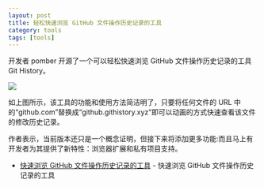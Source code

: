 ```yaml
---
layout: post
title: 轻松快速浏览 GitHub 文件操作历史记录的工具
category: tools
tags: [tools]
---
```






开发者 pomber 开源了一个可以轻松快速浏览 GitHub 文件操作历史记录的工具 Git History。

![](https://ziyekudeng.github.io/assets/images/2019/0212/git-history/1.gif)

如上图所示，该工具的功能和使用方法简洁明了，只要将任何文件的 URL 中的“github.com”替换成“github.githistory.xyz”即可以动画的方式快速查看该文件的修改历史记录。

作者表示，当前版本还只是一个概念证明，但接下来将添加更多功能:而且马上有开发者为其提供了新特性：浏览器扩展和私有项目支持。








- [快速浏览 GitHub 文件操作历史记录的工具](https://github.com/pomber/git-history/) - 快速浏览 GitHub 文件操作历史记录的工具